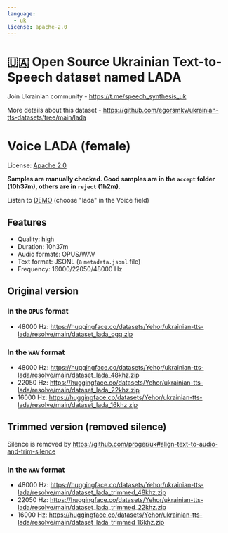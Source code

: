 ```yaml
---
language: 
  - uk
license: apache-2.0
---
```


# 🇺🇦 Open Source Ukrainian Text-to-Speech dataset named LADA

Join Ukrainian community - https://t.me/speech_synthesis_uk

More details about this dataset - https://github.com/egorsmkv/ukrainian-tts-datasets/tree/main/lada

# Voice LADA (female)

License: [Apache 2.0](https://github.com/egorsmkv/ukrainian-tts-datasets/blob/main/LICENSE)

**Samples are manually checked. Good samples are in the `accept` folder (10h37m), others are in `reject` (1h2m).**

Listen to [DEMO](https://huggingface.co/spaces/theodotus/ukrainian-voices) (choose "lada" in the Voice field)

## Features

- Quality: high
- Duration: 10h37m
- Audio formats: OPUS/WAV
- Text format: JSONL (a `metadata.jsonl` file)
- Frequency: 16000/22050/48000 Hz

## Original version

### In the `OPUS` format

- 48000 Hz: https://huggingface.co/datasets/Yehor/ukrainian-tts-lada/resolve/main/dataset_lada_ogg.zip

### In the `WAV` format

- 48000 Hz: https://huggingface.co/datasets/Yehor/ukrainian-tts-lada/resolve/main/dataset_lada_48khz.zip
- 22050 Hz: https://huggingface.co/datasets/Yehor/ukrainian-tts-lada/resolve/main/dataset_lada_22khz.zip  
- 16000 Hz: https://huggingface.co/datasets/Yehor/ukrainian-tts-lada/resolve/main/dataset_lada_16khz.zip

## Trimmed version (removed silence)

Silence is removed by https://github.com/proger/uk#align-text-to-audio-and-trim-silence

### In the `WAV` format

- 48000 Hz: https://huggingface.co/datasets/Yehor/ukrainian-tts-lada/resolve/main/dataset_lada_trimmed_48khz.zip  
- 22050 Hz: https://huggingface.co/datasets/Yehor/ukrainian-tts-lada/resolve/main/dataset_lada_trimmed_22khz.zip  
- 16000 Hz: https://huggingface.co/datasets/Yehor/ukrainian-tts-lada/resolve/main/dataset_lada_trimmed_16khz.zip
